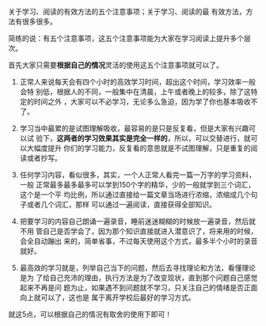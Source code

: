 关于学习、阅读的有效方法的五个注意事项；关于学习、阅读的最
有效方法，方法有很多很多。

简练的说：有五个注意事项，这五个注意事项能为大家在学习阅读上提升多个层次。

首先大家只需要**根据自己的情况**灵活的使用这五个注意事项就可以了。

1. 正常人来说每天会有四个小时的高效学习时间，超出这个时间，学习效率一般会特
别低，根据人的不同，一般集中在清晨，上午或者晚上的较多，除了这特定的时间之外
，大家可以不必学习，无论多么急迫，因为学了你也基本吸收不了。

2. 学习当中最累的是试图理解吸收，最容易的是只是反复看，但是大家有兴趣可以试
验下，**这两者的学习效果其实是完全一样的**，所以，可以交替进行，就可以大幅度提升
你们的学习能力，反复看的意思就是不试图理解，只是重复的阅读或者抄写。

3. 任何学习内容，看似很多，其实，一个人正常人看完一篇一万字的学习资料，一般
正常最多最多最多可以学到150个字的精华，少的一般就学到三个词汇，这个是一个平
均比例，所以通过直接给一篇文章当场进行浓缩，浓缩成几个句子或者几个词汇，那样
可以通过一遍阅读，直接获得全部知识。

4. 把要学习的内容自己朗诵一遍录音，睡前迷迷糊糊的时候放一遍录音，然后就不用
管自己是否学会了，因为那个知识直接就进入潜意识了，将来用的时候，会全自动蹦出
来的，简单省事，不过每天使用这个方式，最多半个小时的录音就好。

5. 最高效的学习就是，列举自己当下的问题，然后去寻找理论和方法，看懂理论是为
了给自己充沛的理由，执行方法是为了改变现状，直到那个问题自己感觉起来不再是问
题为止，如果遇不到问题就不学习，只关注自己的情绪是否正面向上就可以了，这也是
属于离开学校后最好的学习方式。

就这5点，可以根据自己的情况有取舍的使用下即可！

